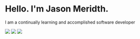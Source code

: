 # Hello.  I'm Jason Meridth.

I am a continually learning and accomplished software developer

![](http://github-profile-summary-cards.vercel.app/api/cards/profile-details?username=jmeridth&theme=monokai)
![](http://github-profile-summary-cards.vercel.app/api/cards/stats?username=jmeridth&theme=monokai)
![](http://github-profile-summary-cards.vercel.app/api/cards/productive-time?username=jmeridth&theme=monokai&utcOffset=-6)
